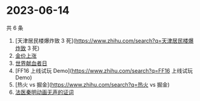 # 2023-06-14

共 6 条

<!-- BEGIN -->
<!-- 最后更新时间 Wed Jun 14 2023 12:05:17 GMT+0800 (China Standard Time) -->

1. [天津居民楼爆炸致 3 死](https://www.zhihu.com/search?q=天津居民楼爆炸致 3 死)
1. [金价上涨](https://www.zhihu.com/search?q=金价上涨)
1. [世界献血者日](https://www.zhihu.com/search?q=世界献血者日)
1. [FF16 上线试玩 Demo](https://www.zhihu.com/search?q=FF16 上线试玩 Demo)
1. [热火 vs 掘金](https://www.zhihu.com/search?q=热火 vs 掘金)
1. [法医秦明动画无声的证词](https://www.zhihu.com/search?q=法医秦明动画无声的证词)

<!-- END -->
